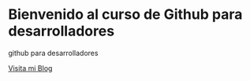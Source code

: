 # Bienvenido al curso de Github para desarrolladores

github para desarrolladores

[Visita mi Blog](http://joselinares.mobi)
